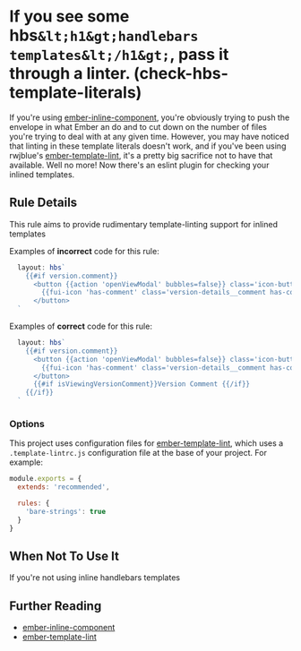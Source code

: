 # If you see some hbs`&lt;h1&gt;handlebars templates&lt;/h1&gt;`, pass it through a linter. (check-hbs-template-literals)

If you're using [ember-inline-component](https://github.com/knownasilya/ember-inline-component), you're obviously trying
to push the envelope in what Ember an do and to cut down on the number of files you're trying to deal with at any given
time. However, you may have noticed that linting in these template literals doesn't work, and if you've been using
rwjblue's [ember-template-lint](https://github.com/rwjblue/ember-template-lint), it's a pretty big sacrifice not to have
that available. Well no more! Now there's an eslint plugin for checking your inlined templates.


## Rule Details

This rule aims to provide rudimentary template-linting support for inlined templates

Examples of **incorrect** code for this rule:

```js
  layout: hbs`
    {{#if version.comment}}
      <button {{action 'openViewModal' bubbles=false}} class='icon-button' data-test={{hook 'view-comment-button'}} title={{t 'configure.service.actions.showComment'}}>
        {{fui-icon 'has-comment' class='version-details__comment has-comment'}}
      </button>
  `  
```

Examples of **correct** code for this rule:

```js
  layout: hbs`
    {{#if version.comment}}
      <button {{action 'openViewModal' bubbles=false}} class='icon-button' data-test={{hook 'view-comment-button'}} title={{t 'configure.service.actions.showComment'}}>
        {{fui-icon 'has-comment' class='version-details__comment has-comment'}}
      </button>
      {{#if isViewingVersionComment}}Version Comment {{/if}}
    {{/if}}
  `
```

### Options

This project uses configuration files for
[ember-template-lint](https://github.com/rwjblue/ember-template-lint), which
uses a `.template-lintrc.js` configuration file at the base of your project.
For example: 

```javascript
module.exports = {
  extends: 'recommended',

  rules: {
    'bare-strings': true
  }
}
```

## When Not To Use It

If you're not using inline handlebars templates

## Further Reading

 - [ember-inline-component](https://github.com/knownasilya/ember-inline-component/blob/master/README.md)
 - [ember-template-lint](https://github.com/rwjblue/ember-template-lint/blob/master/README.md)
